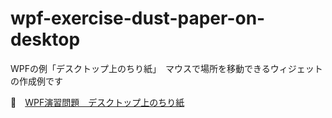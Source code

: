 # wpf-exercise-dust-paper-on-desktop

WPFの例「デスクトップ上のちり紙」　マウスで場所を移動できるウィジェットの作成例です

📖　[WPF演習問題　デスクトップ上のちり紙](https://crieit.net/drafts/614605e2089e2)  
